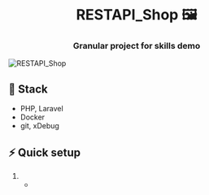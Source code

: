
<h1 align="center">RESTAPI_Shop 🖼️ </h1>
  <h3 align="center">Granular project for skills demo </h3>

![RESTAPI_Shop](https://github.com/WSG434/RESTAPI_Shop/blob/master/preview.jpg?raw=true)

## 🚀 Stack

- PHP, Laravel
- Docker
- git, xDebug

## ⚡ Quick setup

1. -

